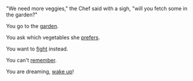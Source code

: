 "We need more veggies," the Chef said with a sigh, "will you fetch some in the garden?"

You go to the [garden](../garden/choose.md).

You ask which vegetables she [prefers](../kitchen/prefers.md).

You want to [fight](../fight-out/fight-out.md) instead.

You can't [remember](../memories/memories.md).

You are dreaming, [wake up](../memories/ground-hog/wakeup.md)!